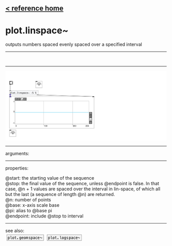 [< reference home](index.html)
---

# plot.linspace~


outputs numbers spaced evenly spaced over a specified
            interval

---

<br>


---


![example](examples/plot.linspace~-example.jpg)

---
arguments:


---
properties:

@start: the starting value of the
            sequence<br>
@stop: the final value of the
            sequence, unless @endpoint is false. In that case, @n + 1 values are spaced over the
            interval in lin-space, of which all but the last (a sequence of length @n) are
            returned.<br>
@n: number of
            points<br>
@base: x-axis scale base<br>
@pi: alias to @base pi<br>
@endpoint: include @stop to
            interval<br>

---
see also:<br>
[![plot.geomspace~](img/object_plot.geomspace~.png)](plot.geomspace~.html)
[![plot.logspace~](img/object_plot.logspace~.png)](plot.logspace~.html)
